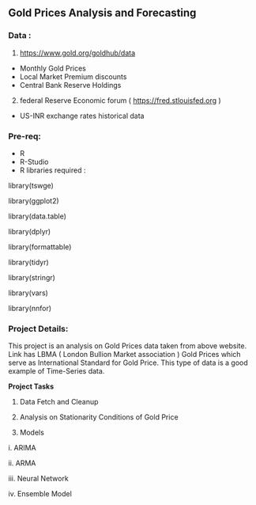 ## Gold Prices Analysis and Forecasting

### Data :
1. https://www.gold.org/goldhub/data
  - Monthly Gold Prices
  - Local Market Premium discounts
  - Central Bank Reserve Holdings
2. federal Reserve Economic forum ( https://fred.stlouisfed.org )
  - US-INR exchange rates historical data

### Pre-req:
- R
- R-Studio
- R libraries required :

library(tswge)

library(ggplot2)

library(data.table)

library(dplyr)

library(formattable)

library(tidyr)

library(stringr)

library(vars)

library(nnfor)



### Project Details:
This project is an analysis on Gold Prices data taken from above website. Link has LBMA ( London Bullion Market association ) Gold Prices which serve as International Standard for Gold Price. This type of data is a good example of Time-Series data.

**Project Tasks**
1. Data Fetch and Cleanup

2. Analysis on Stationarity Conditions of Gold Price

3. Models 

  i. ARIMA
  
  ii. ARMA
  
  iii. Neural Network
  
  iv. Ensemble Model
  
